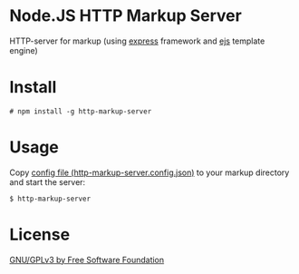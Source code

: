 Node.JS HTTP Markup Server
==========================

HTTP-server for markup (using [express](http://expressjs.com/) framework and [ejs](http://embeddedjs.com/) template engine)

Install
=======

```shell
# npm install -g http-markup-server
```

Usage
=====

Copy [config file (http-markup-server.config.json)](./http-markup-server.config.json) to your markup directory and start the server:
```shell
$ http-markup-server
```

License
=======

[GNU/GPLv3 by Free Software Foundation](./LICENSE)
